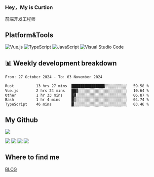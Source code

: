 ### Hey，My is Curtion
前端开发工程师
## Platform&Tools

![Vue.js](https://img.shields.io/badge/-Vue.js-4FC08D?style=flat-square&logo=Vue.js&logoColor=white)
![TypeScript](https://img.shields.io/badge/-TypeScript-007ACC?style=flat-square&logo=typescript&logoColor=white)
![JavaScript](https://img.shields.io/badge/-JavaScript-F7DF1E?style=flat-square&logo=javascript&logoColor=black)
![Visual Studio Code](https://img.shields.io/badge/-VSCode-007ACC?style=flat-square&logo=Visual-Studio-Code&logoColor=white)

## 📊 Weekly development breakdown

<!--START_SECTION:waka-->

```txt
From: 27 October 2024 - To: 03 November 2024

Rust          13 hrs 27 mins  ███████████████░░░░░░░░░░   59.58 %
Vue.js        2 hrs 24 mins   ██▓░░░░░░░░░░░░░░░░░░░░░░   10.64 %
Other         1 hr 33 mins    █▓░░░░░░░░░░░░░░░░░░░░░░░   06.87 %
Bash          1 hr 4 mins     █▒░░░░░░░░░░░░░░░░░░░░░░░   04.74 %
TypeScript    46 mins         █░░░░░░░░░░░░░░░░░░░░░░░░   03.46 %
```

<!--END_SECTION:waka-->

## My Github

![](http://github-profile-summary-cards.vercel.app/api/cards/profile-details?username=curtion&theme=nord_bright)

![](http://github-profile-summary-cards.vercel.app/api/cards/stats?username=curtion&theme=nord_bright)
![](http://github-profile-summary-cards.vercel.app/api/cards/productive-time?username=curtion&theme=nord_bright&utcOffset=8)
![](http://github-profile-summary-cards.vercel.app/api/cards/repos-per-language?username=curtion&theme=nord_bright)
![](http://github-profile-summary-cards.vercel.app/api/cards/most-commit-language?username=curtion&theme=nord_bright)

## Where to find me

[BLOG](https://blog.3gxk.net)
